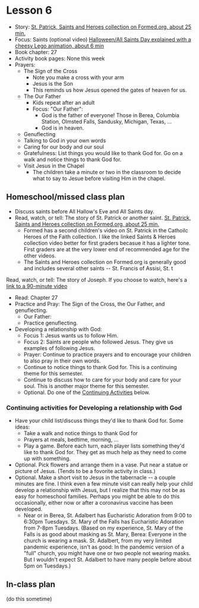 # Lesson 6
- Story: [St. Patrick, Saints and Heroes collection on Formed.org, about 25 min.](https://watch.formed.org/the-saints-and-heroes-collection/season:1/videos/patrick-brave-shepherd-of-the-emerald-isle) 
- Focus: Saints (optional video) [Halloween/All Saints Day explained with a cheesy Lego animation, about 6 min](https://www.youtube.com/watch?v=Oy66_pgeORA)
- Book chapter: 27
- Activity book pages: None this week
- Prayers:
  - The Sign of the Cross
     - Note you make a cross with your arm
     - Jesus is the Son
     - This reminds us how Jesus opened the gates of heaven for us.
  - The Our Father
    - Kids repeat after an adult
    - Focus: "Our Father": 
      - God is the father of everyone!  Those in Berea, Columbia Station, Olmsted Falls, Sandusky, Michigan, Texas, ...
      - God is in heaven.  
  - Genuflecting
  - Talking to God in your own words
  - Caring for our body and our soul
  - Gratefulness: List things you would like to thank God for.  Go on a walk and notice things to thank God for.
  - Visit Jesus in the Chapel
    - The children take a minute or two in the classroom to decide what to say to Jesue before visiting Him in the chapel.
  
## Homeschool/missed class plan
- Discuss saints before All Hallow's Eve and All Saints day.
- Read, watch, or tell: The story of St. Patrick or another saint.  [St. Patrick, Saints and Heroes collection on Formed.org, about 25 min.](https://watch.formed.org/the-saints-and-heroes-collection/season:1/videos/patrick-brave-shepherd-of-the-emerald-isle)    
  - Formed has a second children's video on St. Patrick in the Cathoilc Heroes of the Faith collection.  I like the linked Saints & Heroes collection video better for first graders becasue it has a lighter tone.  First graders are at the very lower end of recommended age for the other videos. 
  - The Saints and Heroes collection on Formed.org is generally good and includes several other saints -- St. Francis of Assisi, St. t

Read, watch, or tell: The story of Joseph.  If you choose to watch, here's a [link to a 90-minute video](https://watch.formed.org/joseph-beloved-son-rejected-slave)
- Read: Chapter 27
- Practice and Pray: The Sign of the Cross, the Our Father, and genuflecting.
  - Our Father: 
  - Practice genuflecting.  
- Developing a relationship with God:
  - Focus 1: Jesus wants us to follow Him.
  - Focus 2: Saints are people who followed Jesus.  They give us examples of following Jesus.  
  - Prayer: Continue to practice prayers and to encourage your children to also pray in their own words.
  - Continue to notice things to thank God for.  This is a continuing theme for this semester.  
  - Continue to discuss how to care for your body and care for your soul.  This is another major theme for this semester.
  - Optional.  Do one of the [Continuing Activities](#ContinuingActivities) below. 
  
### <a name="ContinuingActivities"> Continuing activities for Developing a relationship with God </a>
- Have your child list/discuss things they'd like to thank God for.  Some ideas:
    - Take a walk and notice things to thank God for
    - Prayers at meals, bedtime, morning, ...
    - Play a game.  Before each turn, each player lists something they'd like to thank God for.  They get as much help as they need to come up with something.
 - Optional. Pick flowers and arrange them in a vase.  Put near a statue or picture of Jesus.  (Tends to be a fovorite activity in class.)
 - Optional. Make a short visit to Jesus in the tabernacle -- a couple minutes are fine.  I think even a few minute visit can really help your child develop a relationship with Jesus, but I realize that this may not be as easy for homeschool families.  Perhaps you might be able to do this occasionally, either now or after a coronavirus vaccine has been developed.  
    - Near or in Berea, St. Adalbert has Eucharistic Adoration from 9:00 to 6:30pm Tuesdays.  St. Mary of the Falls has Eucharistic Adoration from 7-8pm Tuesdays.  (Based on my experience, St. Mary of the Falls is as good about masking as St. Mary, Berea: Everyone in the church is wearing a mask.  St. Adalbert, from my very limited pandemic experience, isn't as good: In the pandemic version of a "full" church, you might have one or two people not wearing masks.  But I wouldn't expect St. Adalbert to have many people before about 5pm on Tuesdays.) 
  


## In-class plan  
(do this sometime)